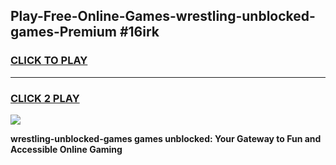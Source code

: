 
## Play-Free-Online-Games-wrestling-unblocked-games-Premium #16irk
<h3>
<a href="https://premium.freeplayer.one?title=wrestling-unblocked-games&ref=8M">CLICK TO PLAY</a></h3>
<hr>

<h3>
<a href="https://premium.freeplayer.one?title=wrestling-unblocked-games&ref=8M">CLICK 2 PLAY</a>
  
</h3>

<a href="https://premium.freeplayer.one?title=wrestling-unblocked-games&ref=8M"><img src="https://clearcache.store/games.png"></a>


**wrestling-unblocked-games games unblocked: Your Gateway to Fun and Accessible Online Gaming**
